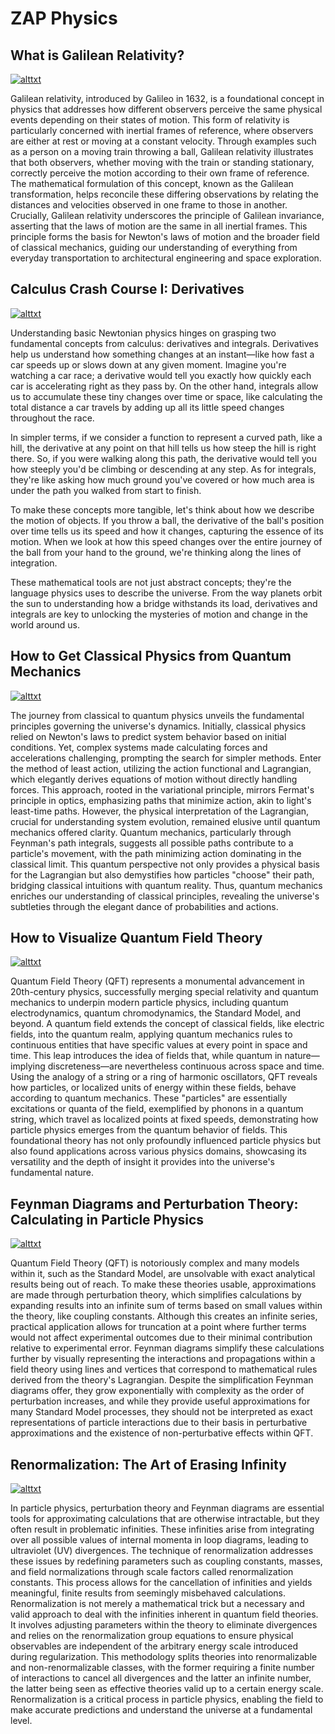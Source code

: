 # ZAP Physics


## What is Galilean Relativity?


[![alttxt](https://img.youtube.com/vi/RHGDZDA59G4/0.jpg)](https://www.youtube.com/watch?v=RHGDZDA59G4)


Galilean relativity, introduced by Galileo in 1632, is a foundational concept in physics that addresses how different observers perceive the same physical events depending on their states of motion. This form of relativity is particularly concerned with inertial frames of reference, where observers are either at rest or moving at a constant velocity. Through examples such as a person on a moving train throwing a ball, Galilean relativity illustrates that both observers, whether moving with the train or standing stationary, correctly perceive the motion according to their own frame of reference. The mathematical formulation of this concept, known as the Galilean transformation, helps reconcile these differing observations by relating the distances and velocities observed in one frame to those in another. Crucially, Galilean relativity underscores the principle of Galilean invariance, asserting that the laws of motion are the same in all inertial frames. This principle forms the basis for Newton's laws of motion and the broader field of classical mechanics, guiding our understanding of everything from everyday transportation to architectural engineering and space exploration.


## Calculus Crash Course I: Derivatives


[![alttxt](https://img.youtube.com/vi/V5yHdUXYFog/0.jpg)](https://www.youtube.com/watch?v=V5yHdUXYFog)

Understanding basic Newtonian physics hinges on grasping two fundamental concepts from calculus: derivatives and integrals. Derivatives help us understand how something changes at an instant—like how fast a car speeds up or slows down at any given moment. Imagine you're watching a car race; a derivative would tell you exactly how quickly each car is accelerating right as they pass by. On the other hand, integrals allow us to accumulate these tiny changes over time or space, like calculating the total distance a car travels by adding up all its little speed changes throughout the race.

In simpler terms, if we consider a function to represent a curved path, like a hill, the derivative at any point on that hill tells us how steep the hill is right there. So, if you were walking along this path, the derivative would tell you how steeply you'd be climbing or descending at any step. As for integrals, they're like asking how much ground you've covered or how much area is under the path you walked from start to finish.

To make these concepts more tangible, let's think about how we describe the motion of objects. If you throw a ball, the derivative of the ball's position over time tells us its speed and how it changes, capturing the essence of its motion. When we look at how this speed changes over the entire journey of the ball from your hand to the ground, we're thinking along the lines of integration.

These mathematical tools are not just abstract concepts; they're the language physics uses to describe the universe. From the way planets orbit the sun to understanding how a bridge withstands its load, derivatives and integrals are key to unlocking the mysteries of motion and change in the world around us.


## How to Get Classical Physics from Quantum Mechanics


[![alttxt](https://img.youtube.com/vi/WFbgfknnWqA/0.jpg)](https://www.youtube.com/watch?v=WFbgfknnWqA)




The journey from classical to quantum physics unveils the fundamental principles governing the universe's dynamics. Initially, classical physics relied on Newton's laws to predict system behavior based on initial conditions. Yet, complex systems made calculating forces and accelerations challenging, prompting the search for simpler methods. Enter the method of least action, utilizing the action functional and Lagrangian, which elegantly derives equations of motion without directly handling forces. This approach, rooted in the variational principle, mirrors Fermat's principle in optics, emphasizing paths that minimize action, akin to light's least-time paths. However, the physical interpretation of the Lagrangian, crucial for understanding system evolution, remained elusive until quantum mechanics offered clarity. Quantum mechanics, particularly through Feynman's path integrals, suggests all possible paths contribute to a particle's movement, with the path minimizing action dominating in the classical limit. This quantum perspective not only provides a physical basis for the Lagrangian but also demystifies how particles "choose" their path, bridging classical intuitions with quantum reality. Thus, quantum mechanics enriches our understanding of classical principles, revealing the universe's subtleties through the elegant dance of probabilities and actions.


## How to Visualize Quantum Field Theory


[![alttxt](https://img.youtube.com/vi/MVqOfEYzwFY/0.jpg)](https://www.youtube.com/watch?v=MVqOfEYzwFY)


Quantum Field Theory (QFT) represents a monumental advancement in 20th-century physics, successfully merging special relativity and quantum mechanics to underpin modern particle physics, including quantum electrodynamics, quantum chromodynamics, the Standard Model, and beyond. A quantum field extends the concept of classical fields, like electric fields, into the quantum realm, applying quantum mechanics rules to continuous entities that have specific values at every point in space and time. This leap introduces the idea of fields that, while quantum in nature—implying discreteness—are nevertheless continuous across space and time. Using the analogy of a string or a ring of harmonic oscillators, QFT reveals how particles, or localized units of energy within these fields, behave according to quantum mechanics. These "particles" are essentially excitations or quanta of the field, exemplified by phonons in a quantum string, which travel as localized points at fixed speeds, demonstrating how particle physics emerges from the quantum behavior of fields. This foundational theory has not only profoundly influenced particle physics but also found applications across various physics domains, showcasing its versatility and the depth of insight it provides into the universe's fundamental nature.

## Feynman Diagrams and Perturbation Theory: Calculating in Particle Physics


[![alttxt](https://img.youtube.com/vi/BCBDclSOuxU/0.jpg)](https://www.youtube.com/watch?v=BCBDclSOuxU)




Quantum Field Theory (QFT) is notoriously complex and many models within it, such as the Standard Model, are unsolvable with exact analytical results being out of reach. To make these theories usable, approximations are made through perturbation theory, which simplifies calculations by expanding results into an infinite sum of terms based on small values within the theory, like coupling constants. Although this creates an infinite series, practical application allows for truncation at a point where further terms would not affect experimental outcomes due to their minimal contribution relative to experimental error. Feynman diagrams simplify these calculations further by visually representing the interactions and propagations within a field theory using lines and vertices that correspond to mathematical rules derived from the theory's Lagrangian. Despite the simplification Feynman diagrams offer, they grow exponentially with complexity as the order of perturbation increases, and while they provide useful approximations for many Standard Model processes, they should not be interpreted as exact representations of particle interactions due to their basis in perturbative approximations and the existence of non-perturbative effects within QFT.



## Renormalization: The Art of Erasing Infinity


[![alttxt](https://img.youtube.com/vi/0OQ7BhlfAJY/0.jpg)](https://www.youtube.com/watch?v=0OQ7BhlfAJY)


In particle physics, perturbation theory and Feynman diagrams are essential tools for approximating calculations that are otherwise intractable, but they often result in problematic infinities. These infinities arise from integrating over all possible values of internal momenta in loop diagrams, leading to ultraviolet (UV) divergences. The technique of renormalization addresses these issues by redefining parameters such as coupling constants, masses, and field normalizations through scale factors called renormalization constants. This process allows for the cancellation of infinities and yields meaningful, finite results from seemingly misbehaved calculations. Renormalization is not merely a mathematical trick but a necessary and valid approach to deal with the infinities inherent in quantum field theories. It involves adjusting parameters within the theory to eliminate divergences and relies on the renormalization group equations to ensure physical observables are independent of the arbitrary energy scale introduced during regularization. This methodology splits theories into renormalizable and non-renormalizable classes, with the former requiring a finite number of interactions to cancel all divergences and the latter an infinite number, the latter being seen as effective theories valid up to a certain energy scale. Renormalization is a critical process in particle physics, enabling the field to make accurate predictions and understand the universe at a fundamental level.